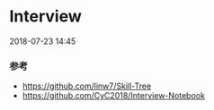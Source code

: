 

# Interview    
2018-07-23 14:45    
### 参考
* https://github.com/linw7/Skill-Tree    
* https://github.com/CyC2018/Interview-Notebook    
